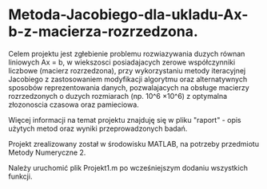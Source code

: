 # Metoda-Jacobiego-dla-ukladu-Ax-b-z-macierza-rozrzedzona.
Celem projektu jest zgłebienie problemu rozwiazywania duzych równan liniowych Ax = b,
w wiekszosci posiadajacych zerowe współczynniki liczbowe (macierz rozrzedzona),
przy wykorzystaniu metody iteracyjnej Jacobiego z zastosowaniem modyfikacji algorytmu oraz alternatywnych sposobów reprezentowania danych,
pozwalajacych na obsługe macierzy rozrzedzonych o duzych rozmiarach (np. 10^6 ×10^6) z optymalna złozonoscia czasowa oraz pamieciowa.

Więcej informacji na temat projektu znajduję się w pliku "raport" - opis użytych metod oraz wyniki przeprowadzonych badań.

Projekt zrealizowany został w środowisku MATLAB, na potrzeby przedmiotu Metody Numeryczne 2.

Należy uruchomić plik Projekt1.m po wcześniejszym dodaniu wszystkich funkcji.

